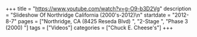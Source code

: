 +++
title = "https://www.youtube.com/watch?v=g-O9-b3D2Vg"
description = "Slideshow Of Northridge California (2000's-2012)\n"
startdate = "2012-8-7"
pages = ["Northridge, CA (8425 Reseda Blvd) ", "2-Stage ", "Phase 3 (2000) "]
tags = ["Videos"]
categories = ["Chuck E. Cheese's"]
+++

